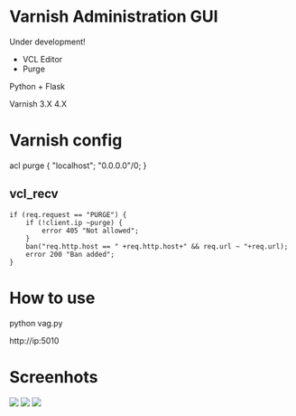 Varnish Administration GUI 
==========================

Under development!

* VCL Editor
* Purge

Python + Flask

Varnish 3.X 4.X

Varnish config
==============

acl purge {
    "localhost";
    "0.0.0.0"/0;
}

vcl_recv
--------

    if (req.request == "PURGE") {
        if (!client.ip ~purge) {
            error 405 "Not allowed";
        }
        ban("req.http.host == " +req.http.host+" && req.url ~ "+req.url);
        error 200 "Ban added";
    }

How to use
==========

python vag.py

http://ip:5010

Screenhots
==========
![](http://s29.postimg.org/v3p1ohtlj/tela_3.png)
![](http://s28.postimg.org/76hy2tw2l/tela_2.png)
![](http://s17.postimg.org/e5xhb7ntb/tela1.png)
